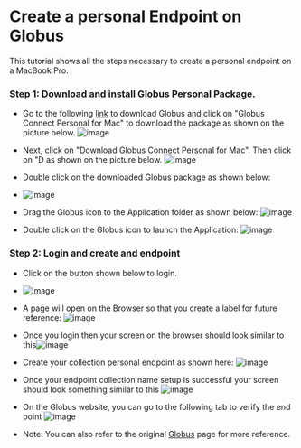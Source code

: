 # Create a personal Endpoint on Globus

This tutorial shows all the steps necessary to create a personal endpoint on a MacBook Pro.

### Step 1: Download and install Globus Personal Package.

* Go to the following [link](https://www.globus.org/globus-connect-personal) to download Globus and click on 
"Globus Connect Personal for Mac" to download the package as shown on the picture below. ![image](https://github.com/kf-cuanschutz/AMC-HPC-documentation/blob/main/Globus-local-entry-point-files/1.png)

* Next, click on "Download Globus Connect Personal for Mac". Then click on "D as shown on the picture below. ![image](https://github.com/kf-cuanschutz/AMC-HPC-documentation/blob/main/Globus-local-entry-point-files/2.png)

* Double click on the downloaded Globus package as shown below: 
* ![image](https://github.com/kf-cuanschutz/AMC-HPC-documentation/blob/main/Globus-local-entry-point-files/7.png)

* Drag the Globus icon to the Application folder as shown below: ![image](https://github.com/kf-cuanschutz/AMC-HPC-documentation/blob/main/Globus-local-entry-point-files/8.png)

* Double click on the Globus icon to launch the Application:   ![image](https://github.com/kf-cuanschutz/AMC-HPC-documentation/blob/main/Globus-local-entry-point-files/9.png)


### Step 2: Login and create and endpoint

* Click on the button shown below to login. 
* ![image](https://github.com/kf-cuanschutz/AMC-HPC-documentation/blob/main/Globus-local-entry-point-files/10.png)


* A page will open on the Browser so that you create a label for future reference: ![image](https://github.com/kf-cuanschutz/AMC-HPC-documentation/blob/main/Globus-local-entry-point-files/11.png)

* Once you login then your screen on the browser should look similar to this![image](https://github.com/kf-cuanschutz/AMC-HPC-documentation/blob/main/Globus-local-entry-point-files/12.png)

* Create your collection personal endpoint as shown here: ![image](https://github.com/kf-cuanschutz/AMC-HPC-documentation/blob/main/Globus-local-entry-point-files/13.png)

* Once your endpoint collection name setup is successful your screen should look something similar to this ![image](https://github.com/kf-cuanschutz/AMC-HPC-documentation/blob/main/Globus-local-entry-point-files/14.png)

* On the Globus website, you can go to the following tab to verify the end point  ![image](https://github.com/kf-cuanschutz/AMC-HPC-documentation/blob/main/Globus-local-entry-point-files/15.png)

* Note: You can also refer to the original [Globus](https://docs.globus.org/how-to/globus-connect-personal-mac/) page for more reference. 



